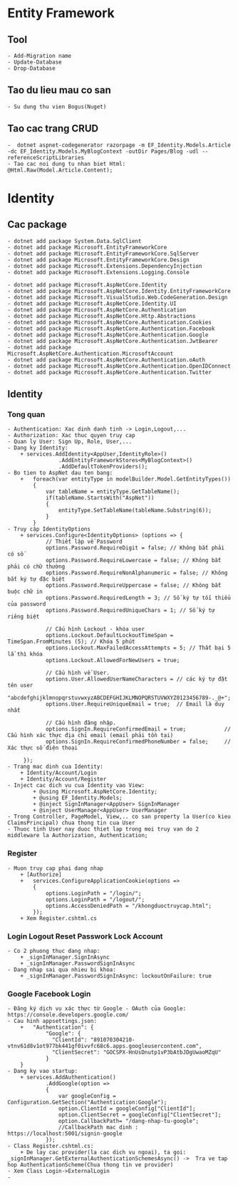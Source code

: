 ﻿# Entity Framework
	
## Tool
	- Add-Migration name
	- Update-Database
	- Drop-Database
## Tao du lieu mau co san
	- Su dung thu vien Bogus(Nuget)
## Tao cac trang CRUD
	-  dotnet aspnet-codegenerator razorpage -m EF_Identity.Models.Article -dc EF_Identity.Models.MyBlogContext -outDir Pages/Blog -udl --referenceScriptLibraries
	- Tao cac noi dung tu nhan biet Html: @Html.Raw(Model.Article.Content);

# Identity

## Cac package
	- dotnet add package System.Data.SqlClient
	- dotnet add package Microsoft.EntityFrameworkCore
	- dotnet add package Microsoft.EntityFrameworkCore.SqlServer
	- dotnet add package Microsoft.EntityFrameworkCore.Design
	- dotnet add package Microsoft.Extensions.DependencyInjection
	- dotnet add package Microsoft.Extensions.Logging.Console

	- dotnet add package Microsoft.AspNetCore.Identity
	- dotnet add package Microsoft.AspNetCore.Identity.EntityFrameworkCore
	- dotnet add package Microsoft.VisualStudio.Web.CodeGeneration.Design
	- dotnet add package Microsoft.AspNetCore.Identity.UI
	- dotnet add package Microsoft.AspNetCore.Authentication
	- dotnet add package Microsoft.AspNetCore.Http.Abstractions
	- dotnet add package Microsoft.AspNetCore.Authentication.Cookies
	- dotnet add package Microsoft.AspNetCore.Authentication.Facebook
	- dotnet add package Microsoft.AspNetCore.Authentication.Google
	- dotnet add package Microsoft.AspNetCore.Authentication.JwtBearer
	- dotnet add package Microsoft.AspNetCore.Authentication.MicrosoftAccount
	- dotnet add package Microsoft.AspNetCore.Authentication.oAuth
	- dotnet add package Microsoft.AspNetCore.Authentication.OpenIDConnect
	- dotnet add package Microsoft.AspNetCore.Authentication.Twitter
## Identity

### Tong quan
	- Authentication: Xac dinh danh tinh -> Login,Logout,...
	- Authorization: Xac thuc quyen truy cap
	- Quan ly User: Sign Up, Role, User,...
	- Dang ky Identity:
		+ services.AddIdentity<AppUser,IdentityRole>()
					.AddEntityFrameworkStores<MyBlogContext>()
					.AddDefaultTokenProviders();
	- Bo tien to AspNet dau ten bang:
		+ 	foreach(var entityType in modelBuilder.Model.GetEntityTypes())
			{
				var tableName = entityType.GetTableName();
				if(tableName.StartsWith("AspNet"))
				{
					entityType.SetTableName(tableName.Substring(6));
				}
			}
	- Truy cập IdentityOptions
		+ services.Configure<IdentityOptions> (options => {
				// Thiết lập về Password
				options.Password.RequireDigit = false; // Không bắt phải có số
				options.Password.RequireLowercase = false; // Không bắt phải có chữ thường
				options.Password.RequireNonAlphanumeric = false; // Không bắt ký tự đặc biệt
				options.Password.RequireUppercase = false; // Không bắt buộc chữ in
				options.Password.RequiredLength = 3; // Số ký tự tối thiểu của password
				options.Password.RequiredUniqueChars = 1; // Số ký tự riêng biệt

				// Cấu hình Lockout - khóa user
				options.Lockout.DefaultLockoutTimeSpan = TimeSpan.FromMinutes (5); // Khóa 5 phút
				options.Lockout.MaxFailedAccessAttempts = 5; // Thất bại 5 lầ thì khóa
				options.Lockout.AllowedForNewUsers = true;

				// Cấu hình về User.
				options.User.AllowedUserNameCharacters = // các ký tự đặt tên user
					"abcdefghijklmnopqrstuvwxyzABCDEFGHIJKLMNOPQRSTUVWXYZ0123456789-._@+";
				options.User.RequireUniqueEmail = true;  // Email là duy nhất

				// Cấu hình đăng nhập.
				options.SignIn.RequireConfirmedEmail = true;            // Cấu hình xác thực địa chỉ email (email phải tồn tại)
				options.SignIn.RequireConfirmedPhoneNumber = false;     // Xác thực số điện thoại

		 });
	- Trang mac dinh cua Identity:
		+ Identity/Account/Login
		+ Identity/Account/Register
	- Inject cac dich vu cua Identity vao View:
			+ @using Microsoft.AspNetCore.Identity;
			+ @using EF_Identity.Models;
			+ @inject SignInManager<AppUser> SignInManager
			+ @inject UserManager<AppUser> UserManager
	- Trong Controller, PageModel, View,.. co san property la User(co kieu ClaimsPrincipal) chua thong tin cua User
	- Thuoc tinh User nay duoc thiet lap trong moi truy van do 2 middleware la Authorization, Authentication;

### Register
	- Muon truy cap phai dang nhap
		+ [Authorize]
		+ 	services.ConfigureApplicationCookie(options =>
			{
				options.LoginPath = "/login/";
				options.LoginPath = "/logout/";
				options.AccessDeniedPath = "/khongduoctruycap.html";
			});
		+ Xem Register.cshtml.cs

### Login Logout Reset Passwork Lock Account
	- Co 2 phuong thuc dang nhap:
		+ _signInManager.SignInAsync
		+ _signInManager.PasswordSignInAsync
	- Dang nhap sai qua nhieu bi khoa:
		+ _signInManager.PasswordSignInAsync: lockoutOnFailure: true


### Google Facebook Login
	- Đăng ký dịch vụ xác thực từ Google - OAuth của Google: https://console.developers.google.com/
	- Cau hinh appsettings.json:
		+   "Authentication": {
				"Google": {
				  "ClientId": "891070304210-vtnv61d8v1ot977bk441gf0ivvfc68c6.apps.googleusercontent.com",
				  "ClientSecret": "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"
				}
		}
	- Dang ky vao startup:
		+ services.AddAuthentication()
				.AddGoogle(option =>
				{
					var googleConfig = Configuration.GetSection("Authentication:Google");
					option.ClientId = googleConfig["ClientId"];
					option.ClientSecret = googleConfig["ClientSecret"];
					option.CallbackPath= "/dang-nhap-tu-google";
					//CallbackPath mac dinh : https://localhost:5001/signin-google
				});
	- Class Register.cshtml.cs:
		+ De lay cac provider(la cac dich vu ngoai), ta goi: _signInManager.GetExternalAuthenticationSchemesAsync() ->  Tra ve tap hop AuthenticationScheme(Chua thong tin ve provider)
	- Xem Class Login->ExternalLogin
	- 